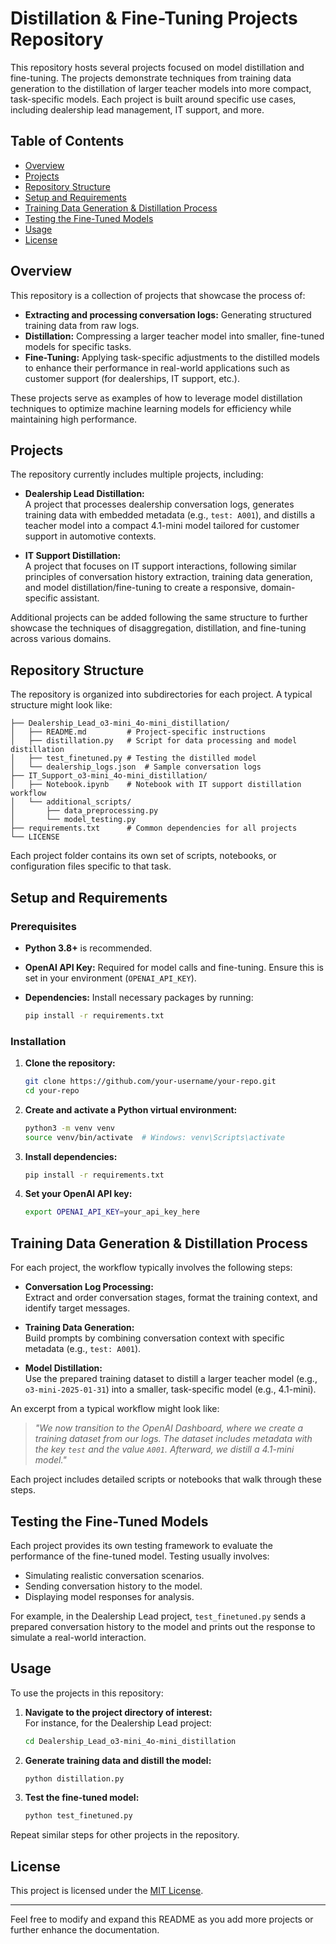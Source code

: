 # Distillation & Fine-Tuning Projects Repository

This repository hosts several projects focused on model distillation and fine-tuning. The projects demonstrate techniques from training data generation to the distillation of larger teacher models into more compact, task-specific models. Each project is built around specific use cases, including dealership lead management, IT support, and more.

## Table of Contents

- [Overview](#overview)
- [Projects](#projects)
- [Repository Structure](#repository-structure)
- [Setup and Requirements](#setup-and-requirements)
- [Training Data Generation & Distillation Process](#training-data-generation--distillation-process)
- [Testing the Fine-Tuned Models](#testing-the-fine-tuned-models)
- [Usage](#usage)
- [License](#license)

## Overview

This repository is a collection of projects that showcase the process of:

- **Extracting and processing conversation logs:** Generating structured training data from raw logs.
- **Distillation:** Compressing a larger teacher model into smaller, fine-tuned models for specific tasks.
- **Fine-Tuning:** Applying task-specific adjustments to the distilled models to enhance their performance in real-world applications such as customer support (for dealerships, IT support, etc.).

These projects serve as examples of how to leverage model distillation techniques to optimize machine learning models for efficiency while maintaining high performance.

## Projects

The repository currently includes multiple projects, including:

- **Dealership Lead Distillation:**  
  A project that processes dealership conversation logs, generates training data with embedded metadata (e.g., `test: A001`), and distills a teacher model into a compact 4.1-mini model tailored for customer support in automotive contexts.

- **IT Support Distillation:**  
  A project that focuses on IT support interactions, following similar principles of conversation history extraction, training data generation, and model distillation/fine-tuning to create a responsive, domain-specific assistant.

Additional projects can be added following the same structure to further showcase the techniques of disaggregation, distillation, and fine-tuning across various domains.

## Repository Structure

The repository is organized into subdirectories for each project. A typical structure might look like:

```
├── Dealership_Lead_o3-mini_4o-mini_distillation/
│   ├── README.md         # Project-specific instructions
│   ├── distillation.py   # Script for data processing and model distillation
│   ├── test_finetuned.py # Testing the distilled model
│   └── dealership_logs.json  # Sample conversation logs
├── IT_Support_o3-mini_4o-mini_distillation/
│   ├── Notebook.ipynb    # Notebook with IT support distillation workflow
│   └── additional_scripts/
│       ├── data_preprocessing.py
│       └── model_testing.py
├── requirements.txt      # Common dependencies for all projects
└── LICENSE
```

Each project folder contains its own set of scripts, notebooks, or configuration files specific to that task.

## Setup and Requirements

### Prerequisites

- **Python 3.8+** is recommended.
- **OpenAI API Key:** Required for model calls and fine-tuning. Ensure this is set in your environment (`OPENAI_API_KEY`).
- **Dependencies:** Install necessary packages by running:

  ```bash
  pip install -r requirements.txt
  ```

### Installation

1. **Clone the repository:**

   ```bash
   git clone https://github.com/your-username/your-repo.git
   cd your-repo
   ```

2. **Create and activate a Python virtual environment:**

   ```bash
   python3 -m venv venv
   source venv/bin/activate  # Windows: venv\Scripts\activate
   ```

3. **Install dependencies:**

   ```bash
   pip install -r requirements.txt
   ```

4. **Set your OpenAI API key:**

   ```bash
   export OPENAI_API_KEY=your_api_key_here
   ```

## Training Data Generation & Distillation Process

For each project, the workflow typically involves the following steps:

- **Conversation Log Processing:**  
  Extract and order conversation stages, format the training context, and identify target messages.

- **Training Data Generation:**  
  Build prompts by combining conversation context with specific metadata (e.g., `test: A001`).

- **Model Distillation:**  
  Use the prepared training dataset to distill a larger teacher model (e.g., `o3-mini-2025-01-31`) into a smaller, task-specific model (e.g., 4.1-mini).

An excerpt from a typical workflow might look like:

> *"We now transition to the OpenAI Dashboard, where we create a training dataset from our logs. The dataset includes metadata with the key `test` and the value `A001`. Afterward, we distill a 4.1-mini model."*

Each project includes detailed scripts or notebooks that walk through these steps.

## Testing the Fine-Tuned Models

Each project provides its own testing framework to evaluate the performance of the fine-tuned model. Testing usually involves:

- Simulating realistic conversation scenarios.
- Sending conversation history to the model.
- Displaying model responses for analysis.

For example, in the Dealership Lead project, `test_finetuned.py` sends a prepared conversation history to the model and prints out the response to simulate a real-world interaction.

## Usage

To use the projects in this repository:

1. **Navigate to the project directory of interest:**  
   For instance, for the Dealership Lead project:

   ```bash
   cd Dealership_Lead_o3-mini_4o-mini_distillation
   ```

2. **Generate training data and distill the model:**

   ```bash
   python distillation.py
   ```

3. **Test the fine-tuned model:**

   ```bash
   python test_finetuned.py
   ```

Repeat similar steps for other projects in the repository.

## License

This project is licensed under the [MIT License](LICENSE).

---

Feel free to modify and expand this README as you add more projects or further enhance the documentation.
